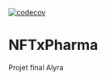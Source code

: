 [![codecov](https://codecov.io/gh/manthis/NFTxPharma/graph/badge.svg?token=2Fj6Fdj1hz)](https://codecov.io/gh/manthis/NFTxPharma)

# NFTxPharma
Projet final Alyra
